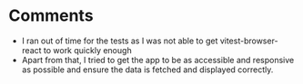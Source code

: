 <!-- Project Comments Go Here -->

# Comments

-   I ran out of time for the tests as I was not able to get vitest-browser-react to work quickly enough
-   Apart from that, I tried to get the app to be as accessible and responsive as possible and ensure the data is fetched and displayed correctly.
